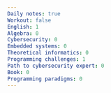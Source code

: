 ```yaml
---
Daily notes: true
Workout: false
English: 1
Algebra: 0
Cybersecurity: 0
Embedded systems: 0
Theoretical informatics: 0
Programming challenges: 1
Path to cybersecurity expert: 0
Book: 0
Programming paradigms: 0
---
```




